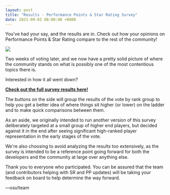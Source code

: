 ```yaml
---
layout: post
title: "Results - Performance Points & Star Rating Survey"
date: 2021-09-02 08:00:00 +0000
---
```


You've had your say, and the results are in. Check out how your opinions on Performance Points & Star Rating compare to the rest of the community!

![](/wiki/shared/news/2021-07-27-performance-points-star-rating-updates/star-rating.jpg)

Two weeks of voting later, and we now have a pretty solid picture of where the community stands on what is possibly one of the most contentious topics there is.

Interested in how it all went down?

[**Check out the full survey results here!**](https://assets.ppy.sh/pp-survey-results/viewer.htm?v=1337)

The buttons on the side will group the results of the vote by rank group to help you get a better idea of where things sit higher (or lower) on the ladder and to make quick comparisons between them.

As an aside, we originally intended to run another version of this survey deliberately targeted at a small group of higher end players, but decided against it in the end after seeing significant high-ranked player representation in the early stages of the vote.

We're also choosing to avoid analyzing the results too extensively, as the survey is intended to be a reference point going forward for both the developers and the community at large over anything else.

Thank you to everyone who participated. You can be assured that the team (and contributors helping with SR and PP updates) will be taking your feedback on board to help determine the way forward.

—osu!team
